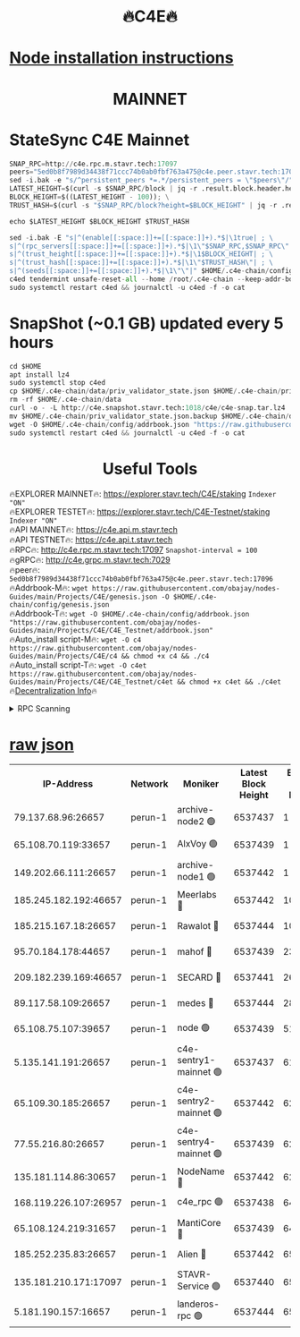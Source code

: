 <h1 align="center"> 🔥C4E🔥</h1>

[Node installation instructions](https://github.com/obajay/nodes-Guides/tree/main/Projects/C4E)
=

<h1 align="center"> MAINNET</h1>

# StateSync C4E Mainnet
```python
SNAP_RPC=http://c4e.rpc.m.stavr.tech:17097
peers="5ed0b8f7989d34438f71ccc74b0ab0fbf763a475@c4e.peer.stavr.tech:17096"
sed -i.bak -e "s/^persistent_peers *=.*/persistent_peers = \"$peers\"/" $HOME/.c4e-chain/config/config.toml
LATEST_HEIGHT=$(curl -s $SNAP_RPC/block | jq -r .result.block.header.height); \
BLOCK_HEIGHT=$((LATEST_HEIGHT - 100)); \
TRUST_HASH=$(curl -s "$SNAP_RPC/block?height=$BLOCK_HEIGHT" | jq -r .result.block_id.hash)

echo $LATEST_HEIGHT $BLOCK_HEIGHT $TRUST_HASH

sed -i.bak -E "s|^(enable[[:space:]]+=[[:space:]]+).*$|\1true| ; \
s|^(rpc_servers[[:space:]]+=[[:space:]]+).*$|\1\"$SNAP_RPC,$SNAP_RPC\"| ; \
s|^(trust_height[[:space:]]+=[[:space:]]+).*$|\1$BLOCK_HEIGHT| ; \
s|^(trust_hash[[:space:]]+=[[:space:]]+).*$|\1\"$TRUST_HASH\"| ; \
s|^(seeds[[:space:]]+=[[:space:]]+).*$|\1\"\"|" $HOME/.c4e-chain/config/config.toml
c4ed tendermint unsafe-reset-all --home /root/.c4e-chain --keep-addr-book
sudo systemctl restart c4ed && journalctl -u c4ed -f -o cat
```
# SnapShot (~0.1 GB) updated every 5 hours
```python
cd $HOME
apt install lz4
sudo systemctl stop c4ed
cp $HOME/.c4e-chain/data/priv_validator_state.json $HOME/.c4e-chain/priv_validator_state.json.backup
rm -rf $HOME/.c4e-chain/data
curl -o - -L http://c4e.snapshot.stavr.tech:1018/c4e/c4e-snap.tar.lz4 | lz4 -c -d - | tar -x -C $HOME/.c4e-chain --strip-components 2
mv $HOME/.c4e-chain/priv_validator_state.json.backup $HOME/.c4e-chain/data/priv_validator_state.json
wget -O $HOME/.c4e-chain/config/addrbook.json "https://raw.githubusercontent.com/obajay/nodes-Guides/main/Projects/C4E/addrbook.json"
sudo systemctl restart c4ed && journalctl -u c4ed -f -o cat
```
 <h1 align="center"> Useful Tools</h1>

🔥EXPLORER MAINNET🔥:  https://explorer.stavr.tech/C4E/staking            `Indexer "ON"` \
🔥EXPLORER TESTET🔥:   https://explorer.stavr.tech/C4E-Testnet/staking     `Indexer "ON"` \
🔥API MAINNET🔥:       https://c4e.api.m.stavr.tech \
🔥API TESTNET🔥:       https://c4e.api.t.stavr.tech \
🔥RPC🔥:               http://c4e.rpc.m.stavr.tech:17097                  `Snapshot-interval = 100` \
🔥gRPC🔥:              http://c4e.grpc.m.stavr.tech:7029 \
🔥peer🔥:              `5ed0b8f7989d34438f71ccc74b0ab0fbf763a475@c4e.peer.stavr.tech:17096` \
🔥Addrbook-M🔥:    ```wget https://raw.githubusercontent.com/obajay/nodes-Guides/main/Projects/C4E/genesis.json -O $HOME/.c4e-chain/config/genesis.json``` \
🔥Addrbook-T🔥:    ```wget -O $HOME/.c4e-chain/config/addrbook.json "https://raw.githubusercontent.com/obajay/nodes-Guides/main/Projects/C4E/C4E_Testnet/addrbook.json"``` \
🔥Auto_install script-M🔥: ```wget -O c4 https://raw.githubusercontent.com/obajay/nodes-Guides/main/Projects/C4E/c4 && chmod +x c4 && ./c4``` \
🔥Auto_install script-T🔥: ```wget -O c4et https://raw.githubusercontent.com/obajay/nodes-Guides/main/Projects/C4E/C4E_Testnet/c4et && chmod +x c4et && ./c4et``` \
🔥[Decentralization Info](https://github.com/obajay/StateSync-snapshots/tree/main/Projects/C4E/Decentralization)🔥




<details>
<summary>RPC Scanning</summary>

<h2 align="center"> We scan nodes in real time every 4 hours. And we provide the final result of RPC endpoints.
We cannot influence the operation of these nodes in any way. </h2>


```python
If Voting Power is higher than 0 --> then the Node is a validator of the network and may be subject to attack and be a potential threat to the chain.
```
```python
We marked such validators with a red symbol
```

</details>

[raw json](https://rpc-check.c4e.stavr.tech/c4e/rpc-c4e-result.json)
=



<table><tr><th>IP-Address</th><th>Network</th><th>Moniker</th><th>Latest Block Height</th><th>Earliest Block Height</th><th>Catching Up</th><th>Tx Index</th><th>Voting Power</th><th>Scan Time</th></tr><tr><td>79.137.68.96:26657</td><td>perun-1</td><td>archive-node2 🟢</td><td>6537437</td><td>1</td><td>False</td><td>on</td><td>0</td><td>2024-01-01T05:26:56.766088535UTC</td></tr><tr><td>65.108.70.119:33657</td><td>perun-1</td><td>AlxVoy 🟢</td><td>6537439</td><td>1</td><td>False</td><td>on</td><td>0</td><td>2024-01-01T05:27:10.864362358UTC</td></tr><tr><td>149.202.66.111:26657</td><td>perun-1</td><td>archive-node1 🟢</td><td>6537442</td><td>1</td><td>False</td><td>on</td><td>0</td><td>2024-01-01T05:27:26.688762459UTC</td></tr><tr><td>185.245.182.192:46657</td><td>perun-1</td><td>Meerlabs 🔴</td><td>6537442</td><td>1051501</td><td>False</td><td>on</td><td>493550</td><td>2024-01-01T05:27:30.263158283UTC</td></tr><tr><td>185.215.167.18:26657</td><td>perun-1</td><td>Rawalot 🔴</td><td>6537444</td><td>1090501</td><td>False</td><td>on</td><td>579034</td><td>2024-01-01T05:27:41.982793314UTC</td></tr><tr><td>95.70.184.178:44657</td><td>perun-1</td><td>mahof 🔴</td><td>6537439</td><td>2342001</td><td>False</td><td>off</td><td>1357006</td><td>2024-01-01T05:27:10.175649305UTC</td></tr><tr><td>209.182.239.169:46657</td><td>perun-1</td><td>SECARD 🔴</td><td>6537441</td><td>2616101</td><td>False</td><td>off</td><td>675729</td><td>2024-01-01T05:27:24.306426549UTC</td></tr><tr><td>89.117.58.109:26657</td><td>perun-1</td><td>medes 🔴</td><td>6537444</td><td>2826001</td><td>False</td><td>off</td><td>471345</td><td>2024-01-01T05:27:37.092893851UTC</td></tr><tr><td>65.108.75.107:39657</td><td>perun-1</td><td>node 🟢</td><td>6537439</td><td>5198801</td><td>False</td><td>on</td><td>0</td><td>2024-01-01T05:27:13.272427057UTC</td></tr><tr><td>5.135.141.191:26657</td><td>perun-1</td><td>c4e-sentry1-mainnet 🟢</td><td>6537437</td><td>6198001</td><td>False</td><td>on</td><td>0</td><td>2024-01-01T05:26:56.446240759UTC</td></tr><tr><td>65.109.30.185:26657</td><td>perun-1</td><td>c4e-sentry2-mainnet 🟢</td><td>6537442</td><td>6238301</td><td>False</td><td>on</td><td>0</td><td>2024-01-01T05:27:29.958535851UTC</td></tr><tr><td>77.55.216.80:26657</td><td>perun-1</td><td>c4e-sentry4-mainnet 🟢</td><td>6537439</td><td>6241001</td><td>False</td><td>on</td><td>0</td><td>2024-01-01T05:27:10.556438098UTC</td></tr><tr><td>135.181.114.86:30657</td><td>perun-1</td><td>NodeName 🔴</td><td>6537442</td><td>6284301</td><td>False</td><td>off</td><td>333717</td><td>2024-01-01T05:27:27.089611391UTC</td></tr><tr><td>168.119.226.107:26957</td><td>perun-1</td><td>c4e_rpc 🟢</td><td>6537438</td><td>6437438</td><td>False</td><td>on</td><td>0</td><td>2024-01-01T05:27:03.150264136UTC</td></tr><tr><td>65.108.124.219:31657</td><td>perun-1</td><td>MantiCore 🔴</td><td>6537439</td><td>6437439</td><td>False</td><td>off</td><td>837844</td><td>2024-01-01T05:27:09.702463937UTC</td></tr><tr><td>185.252.235.83:26657</td><td>perun-1</td><td>Alien 🔴</td><td>6537442</td><td>6502501</td><td>False</td><td>on</td><td>380508</td><td>2024-01-01T05:27:27.539268822UTC</td></tr><tr><td>135.181.210.171:17097</td><td>perun-1</td><td>STAVR-Service 🟢</td><td>6537440</td><td>6535101</td><td>False</td><td>on</td><td>0</td><td>2024-01-01T05:27:15.686407072UTC</td></tr><tr><td>5.181.190.157:16657</td><td>perun-1</td><td>landeros-rpc 🟢</td><td>6537444</td><td>6535501</td><td>False</td><td>on</td><td>0</td><td>2024-01-01T05:27:41.604844512UTC</td></tr></table>
